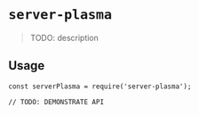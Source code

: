 # `server-plasma`

> TODO: description

## Usage

```
const serverPlasma = require('server-plasma');

// TODO: DEMONSTRATE API
```
